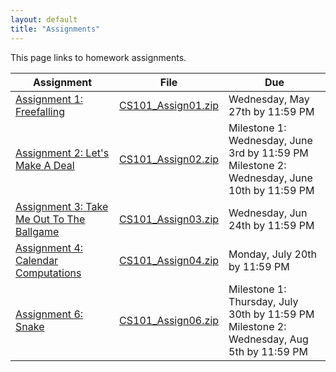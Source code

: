 ```yaml
---
layout: default
title: "Assignments"
---
```


This page links to homework assignments.

Assignment | File | Due
---------- | ---- | ---
[Assignment 1: Freefalling](assign01.html) | [CS101\_Assign01.zip](CS101_Assign01.zip) | Wednesday, May 27th by 11:59 PM
[Assignment 2: Let's Make A Deal](assign02.html) | [CS101\_Assign02.zip](CS101_Assign02.zip) | Milestone 1: Wednesday, June 3rd by 11:59 PM<br>Milestone 2: Wednesday, June 10th by 11:59 PM
[Assignment 3: Take Me Out To The Ballgame](assign03.html) | [CS101\_Assign03.zip](CS101_Assign03.zip) | Wednesday, Jun 24th by 11:59 PM
[Assignment 4: Calendar Computations](assign04.html) | [CS101\_Assign04.zip](CS101_Assign04.zip) | Monday, July 20th by 11:59 PM
[Assignment 6: Snake](assign06.html) | [CS101\_Assign06.zip](CS101_Assign06.zip) | Milestone 1: Thursday, July 30th by 11:59 PM<br>Milestone 2: Wednesday, Aug 5th by 11:59 PM

<!--
[Assignment 5: Conway's Game of Life](assign05.html) | [CS101\_Assign05.zip](CS101_Assign05.zip) | Milestone 1: <strike>Friday, April 10th</strike> Monday, April 13th by 11:59 PM<br>Milestone 2: <strike>Friday, April 17th</strike> Monday, April 20th by 11:59 PM
-->

<!-- vim:set wrap: ­-->
<!-- vim:set linebreak: -->
<!-- vim:set nolist: -->

